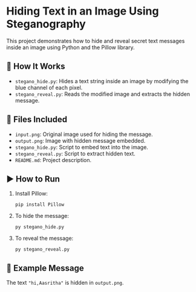# Hiding Text in an Image Using Steganography

This project demonstrates how to hide and reveal secret text messages inside an image using Python and the Pillow library.

## 🔧 How It Works

- `stegano_hide.py`: Hides a text string inside an image by modifying the blue channel of each pixel.
- `stegano_reveal.py`: Reads the modified image and extracts the hidden message.

## 📁 Files Included

- `input.png`: Original image used for hiding the message.
- `output.png`: Image with hidden message embedded.
- `stegano_hide.py`: Script to embed text into the image.
- `stegano_reveal.py`: Script to extract hidden text.
- `README.md`: Project description.

## ▶️ How to Run

1. Install Pillow:
   ```
   pip install Pillow
   ```

2. To hide the message:
   ```
   py stegano_hide.py
   ```

3. To reveal the message:
   ```
   py stegano_reveal.py
   ```

## 📝 Example Message

The text `"hi,Aasritha"` is hidden in `output.png`.
